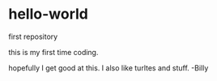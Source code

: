 # hello-world
first repository

this is my first time coding. 

hopefully I get good at this. I also like turltes and stuff.
-Billy
